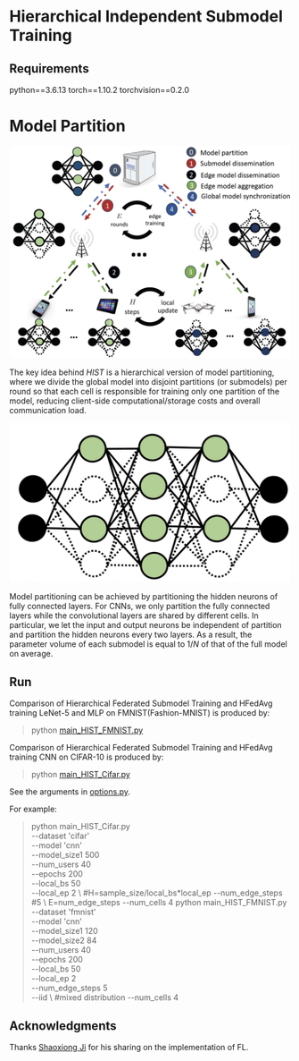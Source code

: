 # Hierarchical Independent Submodel Training

## Requirements
python==3.6.13
torch==1.10.2
torchvision==0.2.0



# Model Partition

![Journal_HIST](https://github.com/wenzhifang/HIST/blob/main/Photo/Journal_HIST.jpg?raw=true)

The key idea behind *HIST* is a hierarchical version of model partitioning, where we divide the global model into disjoint partitions (or submodels) per round so that each cell is responsible for training only one partition of the model, reducing client-side computational/storage costs and overall communication load.

![neural_partition](https://github.com/wenzhifang/HIST/blob/main/Photo/neural_partition.jpg?raw=true)

Model partitioning can be achieved by partitioning the hidden neurons of fully connected layers.
For CNNs, we only partition the fully connected layers while the convolutional layers are shared by different cells. In particular, we let the input and output neurons be independent of partition and partition the hidden neurons every two layers. As a result, the parameter volume of each submodel is equal to $1/N$ of that of the full model on average.







## Run

Comparison of Hierarchical Federated Submodel Training and HFedAvg training LeNet-5 and MLP on FMNIST(Fashion-MNIST) is produced by:
> python [main_HIST_FMNIST.py](main_HIST_FMNIST.py)

Comparison of Hierarchical Federated Submodel Training and HFedAvg training CNN on CIFAR-10 is produced by:
> python [main_HIST_Cifar.py](main_HIST_Cifar.py)

See the arguments in [options.py](utils/options.py). 

For example:
> python main_HIST_Cifar.py \
    --dataset 'cifar' \
    --model 'cnn' \
    --model_size1 500 \
    --num_users 40 \
    --epochs 200 \
    --local_bs 50 \
    --local_ep 2 \ #H=sample_size/local_bs*local_ep
    --num_edge_steps #5 \ E=num_edge_steps
    --num_cells 4
> python main_HIST_FMNIST.py \
    --dataset 'fmnist' \
    --model 'cnn' \
    --model_size1 120 \
    --model_size2 84 \
    --num_users 40 \
    --epochs 200 \
    --local_bs 50 \
    --local_ep 2 \
    --num_edge_steps 5 \
    --iid \ #mixed distribution
    --num_cells 4


## Acknowledgments
Thanks [Shaoxiong Ji](https://github.com/shaoxiongji/federated-learning/tree/master) for his sharing on the implementation of FL.

